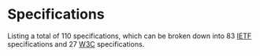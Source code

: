 # Specifications

Listing a total of 110 specifications, which can be broken down into 83 [IETF](http://www.ietf.org/ "Internet Engineering Task Force") specifications and 27 [W3C](http://www.w3.org/ "World Wide Web Consortium") specifications.